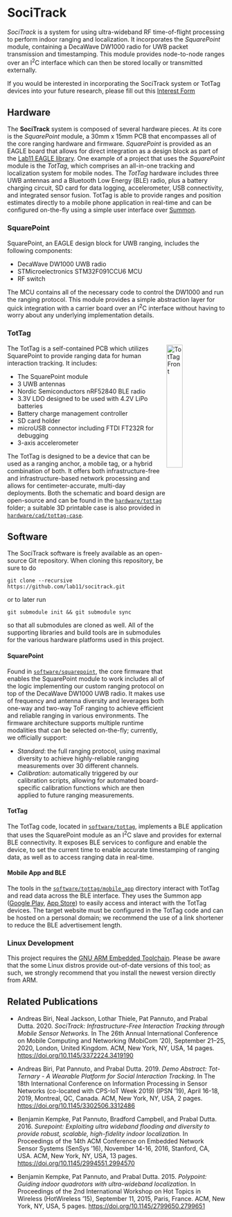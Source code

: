 SociTrack
=========

*SociTrack* is a system for using ultra-wideband RF time-of-flight processing to
perform indoor ranging and localization. It incorporates the *SquarePoint*
module, containing a DecaWave DW1000 radio for UWB packet transmission and
timestamping. This module provides node-to-node ranges over an I<sup>2</sup>C
interface which can then be stored locally or transmitted externally.

If you would be interested in incorporating the SociTrack system or TotTag
devices into your future research, please fill out this
[Interest Form](https://forms.gle/SqWca9DrKpcx9rBL6)


Hardware
--------

The **SociTrack** system is composed of several hardware pieces. At its core is
the *SquarePoint* module, a 30mm x 15mm PCB that encompasses all of the
core ranging hardware and firmware. *SquarePoint* is provided as an EAGLE board
that allows for direct integration as a design block as part of the
[Lab11 EAGLE library](https://github.com/lab11/eagle). One example of a project
that uses the *SquarePoint* module is the *TotTag*, which comprises an
all-in-one tracking and localization system for mobile nodes. The *TotTag*
hardware includes three UWB antennas and a Bluetooth Low Energy (BLE) radio,
plus a battery charging circuit, SD card for data logging, accelerometer, USB
connectivity, and integrated sensor fusion. TotTag is able to provide ranges and
position estimates directly to a mobile phone application in real-time and can
be configured on-the-fly using a simple user interface over
[Summon](https://github.com/lab11/summon).

### SquarePoint

SquarePoint, an EAGLE design block for UWB ranging, includes the following
components:

- DecaWave DW1000 UWB radio
- STMicroelectronics STM32F091CCU6 MCU
- RF switch

The MCU contains all of the necessary code to control the DW1000 and run the
ranging protocol. This module provides a simple abstraction layer for quick
integration with a carrier board over an I<sup>2</sup>C interface without having
to worry about any underlying implementation details.

### TotTag

<img src="https://raw.githubusercontent.com/lab11/socitrack/master/media/tottag_vE_front.jpg" alt="TotTag Front" width="27%;" align="right">

The TotTag is a self-contained PCB which utilizes SquarePoint to provide ranging
data for human interaction tracking. It includes:

- The SquarePoint module
- 3 UWB antennas
- Nordic Semiconductors nRF52840 BLE radio
- 3.3V LDO designed to be used with 4.2V LiPo batteries
- Battery charge management controller
- SD card holder
- microUSB connector including FTDI FT232R for debugging
- 3-axis accelerometer

The TotTag is designed to be a device that can be used as a ranging anchor, a
mobile tag, or a hybrid combination of both. It offers both infrastructure-free
and infrastructure-based network processing and allows for centimeter-accurate,
multi-day deployments. Both the schematic and board design are open-source and
can be found in the [`hardware/tottag`](hardware/tottag) folder; a suitable 3D
printable case is also provided in
[`hardware/cad/tottag-case`](hardware/cad/tottag-case/).


Software
--------

The SociTrack software is freely available as an open-source Git repository.
When cloning this repository, be sure to do

    git clone --recursive https://github.com/lab11/socitrack.git

or to later run

    git submodule init && git submodule sync

so that all submodules are cloned as well. All of the supporting libraries and
build tools are in submodules for the various hardware platforms used in this
project.

#### SquarePoint

Found in [`software/squarepoint`](software/squarepoint/), the core firmware that
enables the SquarePoint module to work includes all of the logic implementing
our custom ranging protocol on top of the DecaWave DW1000 UWB radio. It makes
use of frequency and antenna diversity and leverages both one-way and two-way
ToF ranging to achieve efficient and reliable ranging in various environments.
The firmware architecture supports multiple runtime modalities that can
be selected on-the-fly; currently, we officially support:

- *Standard*: the full ranging protocol, using maximal diversity to achieve
              highly-reliable ranging measurements over 30 different channels.
- *Calibration*: automatically triggered by our calibration scripts, allowing
                 for automated board-specific calibration functions which are
                 then applied to future ranging measurements.

#### TotTag

The TotTag code, located in [`software/tottag`](software/tottag/firmware/),
implements a BLE application that uses the SquarePoint module as an
I<sup>2</sup>C slave and provides for external BLE connectivity. It exposes BLE
services to configure and enable the device, to set the current time to enable
accurate timestamping of ranging data, as well as to access ranging data in
real-time.

#### Mobile App and BLE

The tools in the [`software/tottag/mobile_app`](software/tottag/mobile_app/)
directory interact with TotTag and read data across the BLE interface. They uses
the Summon app ([Google Play](https://play.google.com/store/apps/details?id=edu.umich.eecs.lab11.summon),
[App Store](https://itunes.apple.com/us/app/summon-lab11/id1051205682)) to
easily access and interact with the TotTag devices. The target website must be
configured in the TotTag code and can be hosted on a personal domain; we
recommend the use of a link shortener to reduce the BLE advertisement length.

### Linux Development

This project requires the [GNU ARM Embedded Toolchain](https://developer.arm.com/open-source/gnu-toolchain/gnu-rm).
Please be aware that the some Linux distros provide out-of-date versions of this
tool; as such, we strongly recommend that you install the newest version
directly from ARM.


Related Publications
--------------------

- Andreas Biri, Neal Jackson, Lothar Thiele, Pat Pannuto, and Prabal Dutta. 2020.
*SociTrack: Infrastructure-Free Interaction Tracking through Mobile Sensor Networks.*
In The 26th Annual International Conference on Mobile Computing and Networking
(MobiCom ’20), September 21–25, 2020, London, United Kingdom. ACM, New York, NY,
USA, 14 pages. https://doi.org/10.1145/3372224.3419190

- Andreas Biri, Pat Pannuto, and Prabal Dutta. 2019.
*Demo Abstract: Tot-Ternary - A Wearable Platform for Social Interaction Tracking.*
In The 18th International Conference on Information Processing in Sensor Networks
(co-located with CPS-IoT Week 2019) (IPSN ’19), April 16-18, 2019, Montreal, QC,
Canada. ACM, New York, NY, USA, 2 pages. https://doi.org/10.1145/3302506.3312486

- Benjamin Kempke, Pat Pannuto, Bradford Campbell, and Prabal Dutta. 2016.
*Surepoint: Exploiting ultra wideband flooding and diversity to provide robust, scalable, high-fidelity indoor localization.*
In Proceedings of the 14th ACM Conference on Embedded Network Sensor Systems
(SenSys ’16), November 14-16, 2016, Stanford, CA, USA.  ACM, New York, NY,
USA, 13 pages. https://doi.org/10.1145/2994551.2994570

- Benjamin Kempke, Pat Pannuto, and Prabal Dutta. 2015.
*Polypoint: Guiding indoor quadrotors with ultra-wideband localization.*
In Proceedings of the 2nd International Workshop on Hot Topics in Wireless
(HotWireless ’15), September 11, 2015, Paris, France. ACM, New York, NY,
USA, 5 pages. https://doi.org/10.1145/2799650.2799651
